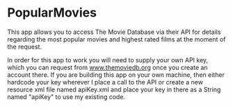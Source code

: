 # PopularMovies

This app allows you to access The Movie Database via their API for details regarding the most popular movies and highest rated films at the moment of the request.

In order for this app to work you will need to supply your own API key, which you can request from www.themoviedb.org once you create an account there.  If you are building this app on your own machine, then either hardcode your key wherever I place a call to the API or create a new resource xml file named apiKey.xml and place your key in there as a String named "apiKey" to use my existing code.
